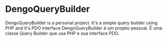 # DengoQueryBuilder
DengoQueryBuilder is a personal project. It's a simple query builder using PHP and it's PDO interface
DengoQueryBuilder é um projeto pessoal. É uma classe Query Builder que usa PHP e sua interface PDO.
